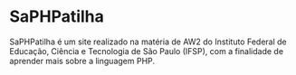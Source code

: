 # SaPHPatilha
SaPHPatilha é um site realizado na matéria de AW2 do Instituto Federal de Educação, Ciência e Tecnologia de São Paulo (IFSP), com a finalidade de aprender mais sobre a linguagem PHP.

